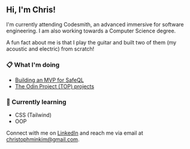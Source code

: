 ## Hi, I'm Chris!

I'm currently attending Codesmith, an advanced immersive for software engineering. I am also working towards a Computer Science degree.

A fun fact about me is that I play the guitar and built two of them (my acoustic and electric) from scratch!

### 📋 What I'm doing

- [Building an MVP for SafeQL](https://github.com/oslabs-beta/SafeQL)
- [The Odin Project (TOP) projects](https://github.com/christophminkim/the-odin-project)

### 🌱 Currently learning

- CSS (Tailwind)
- OOP

Connect with me on [LinkedIn](https://www.linkedin.com/in/chris-m-kim/) and reach me via email at <a href="mailto:christophminkim@gmail.com">christophminkim@gmail.com</a>.
